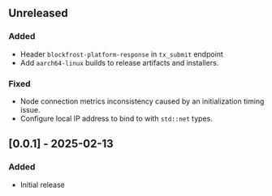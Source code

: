 ## Unreleased

### Added

- Header `blockfrost-platform-response` in `tx_submit` endpoint
- Add `aarch64-linux` builds to release artifacts and installers.

### Fixed

- Node connection metrics inconsistency caused by an initialization timing issue.
- Configure local IP address to bind to with `std::net` types.

## [0.0.1] - 2025-02-13

### Added

- Initial release
